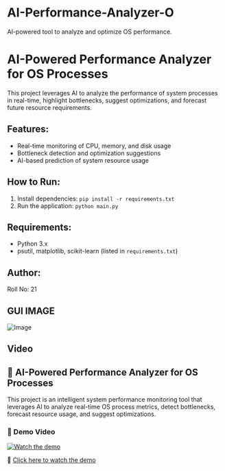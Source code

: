 # AI-Performance-Analyzer-O
AI-powered tool to analyze and optimize OS performance.
# AI-Powered Performance Analyzer for OS Processes

This project leverages AI to analyze the performance of system processes in real-time, highlight bottlenecks, suggest optimizations, and forecast future resource requirements.

## Features:
- Real-time monitoring of CPU, memory, and disk usage
- Bottleneck detection and optimization suggestions
- AI-based prediction of system resource usage

## How to Run:
1. Install dependencies: `pip install -r requirements.txt`
2. Run the application: `python main.py`

## Requirements:
- Python 3.x
- psutil, matplotlib, scikit-learn (listed in `requirements.txt`)

## Author:
Roll No: 21

## GUI IMAGE
![Image](https://github.com/user-attachments/assets/6c208998-b31b-43bc-8a9c-b2a69910c95e)

## Video
## 🚀 AI-Powered Performance Analyzer for OS Processes

This project is an intelligent system performance monitoring tool that leverages AI to analyze real-time OS process metrics, detect bottlenecks, forecast resource usage, and suggest optimizations.

### 🎥 Demo Video

[![Watch the demo](https://img.youtube.com/vi/f4jWUuEEPsE/0.jpg)](https://youtu.be/O6ivC2OWC_M)

🔗 [Click here to watch the demo](https://youtu.be/O6ivC2OWC_M)

